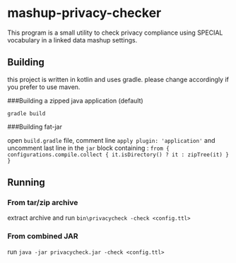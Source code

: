 # mashup-privacy-checker

This program is a small utility to check privacy compliance using SPECIAL vocabulary in a linked data mashup settings. 

## Building

this project is written in kotlin and uses gradle. please change accordingly if you prefer to use maven. 

###Building a zipped java application (default) 

`gradle build`

###Building fat-jar

open `build.gradle` file, comment line `apply plugin: 'application'` and uncomment last line in the `jar` block containing : `from { configurations.compile.collect { it.isDirectory() ? it : zipTree(it) } }`



## Running

### From tar/zip archive

extract archive and run `bin\privacycheck -check <config.ttl>`

### From combined JAR

run `java -jar privacycheck.jar -check <config.ttl>`



